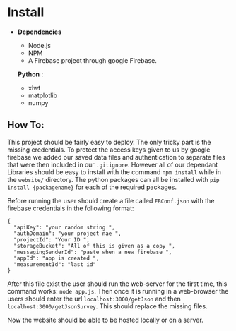 # Install
* **Dependencies**
    - Node.js
    - NPM
    - A Firebase project through google Firebase.

  **Python** :
    - xlwt
    - matplotlib
    - numpy

## How To:
This project should be fairly easy to deploy. The only tricky part is the missing credentials. To protect the access keys given to us by google firebase we added our saved data files and authentication to separate files that were then included in our `.gitignore`. However all of our dependant Libraries should be easy to install with the command `npm install` while in the `website/` directory. The
python packages can all be installed with `pip install {packagename}` for each of the required packages.

Before running the user should create a file called `FBConf.json` with the firebase credentials in the following format:
```
{
  "apiKey": "your random string ",
  "authDomain": "your project nae ",
  "projectId": "Your ID ",
  "storageBucket": "All of this is given as a copy ",
  "messagingSenderId": "paste when a new firebase ",
  "appId": "app is created ",
  "measurementId": "last id"
}
```
After this file exist the user should run the web-server for the first time, this command works: `node app.js`. Then once it is running in a web-browser the users should enter the url `localhost:3000/getJson` and then `localhost:3000/getJsonSurvey`. This should replace the missing files.

Now the website should be able to be hosted locally or on a server.
